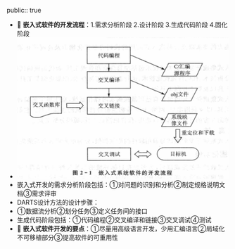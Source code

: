 public:: true

- 🔵 **嵌入式软件的开发流程**：1.需求分析阶段 2.设计阶段 3.生成代码阶段 4.固化阶段
- ![image.png](../assets/image_1702106538591_0.png)
- 嵌入式开发的需求分析阶段包括：①对问题的识别和分析②制定规格说明文档③需求评审
- DARTS设计方法的设计步骤：
- ①数据流分析②划分任务③定义任务间的接口
- 生成代码阶段包括：①代码编程②交叉编译和链接③交叉调试④测试
- 🔵 **嵌入式软件开发的要点**：①尽量用高级语言开发，少用汇编语言②局域化不可移植部分③提高软件的可重用性